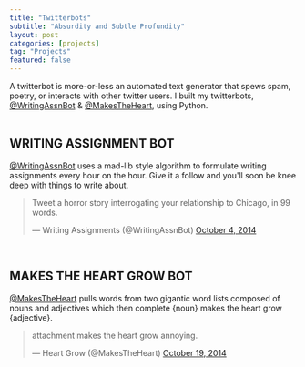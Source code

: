 ```yaml
---
title: "Twitterbots"
subtitle: "Absurdity and Subtle Profundity"
layout: post
categories: [projects]
tag: "Projects"
featured: false
---
```


A twitterbot is more-or-less an automated text generator that spews spam, poetry, or interacts with other twitter users. I built my twitterbots, <a href="http://twitter.com/writingassnbot" >@WritingAssnBot</a>  &  <a href="http://twitter.com/MakesTheHeart" >@MakesTheHeart</a>, using Python. 
<br>
<br>

## WRITING ASSIGNMENT BOT

<a href="http://twitter.com/writingassnbot" >@WritingAssnBot</a> uses a mad-lib style algorithm to formulate writing assignments every hour on the hour. Give it a follow and you'll soon be knee deep with things to write about.

<blockquote class="twitter-tweet" lang="en"><p lang="en" dir="ltr">Tweet a horror story interrogating your relationship to Chicago, in 99 words.</p>&mdash; Writing Assignments (@WritingAssnBot) <a href="https://twitter.com/WritingAssnBot/status/518520954142883841">October 4, 2014</a></blockquote>
<script async src="//platform.twitter.com/widgets.js" charset="utf-8"></script>
<br>

## MAKES THE HEART GROW BOT

<a href="http://twitter.com/MakesTheHeart" >@MakesTheHeart</a> pulls words from two gigantic word lists composed of nouns and adjectives which then complete {noun} makes the heart grow {adjective}. 

<blockquote class="twitter-tweet" lang="en"><p lang="en" dir="ltr">attachment makes the heart grow annoying.</p>&mdash; Heart Grow (@MakesTheHeart) <a href="https://twitter.com/MakesTheHeart/status/523685061766701057">October 19, 2014</a></blockquote>
<script async src="//platform.twitter.com/widgets.js" charset="utf-8"></script>
